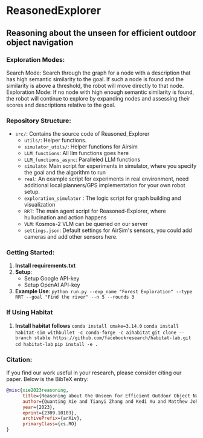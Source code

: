 # ReasonedExplorer

## Reasoning about the unseen for efficient outdoor object navigation

### Exploration Modes:
Search Mode: Search through the graph for a node with a description that has high semantic similarity to the goal. If such a node is found and the similarity is above a threshold, the robot will move directly to that node.
Exploration Mode: If no node with high enough semantic similarity is found, the robot will continue to explore by expanding nodes and assessing their scores and descriptions relative to the goal.


### Repository Structure:
- `src/`: Contains the source code of Reasoned_Explorer
  - `utils/`: Helper functions.
  - `simulator_utils/`: Helper functions for Airsim
  - `LLM_functions`: All llm functions goes here
  - `LLM_functions_async`: Paralleled LLM functions 
  - `simulate`: Main script for experiments in simulator, where you specify the goal and the algorithm to run
  - `real`: An example script for experiments in real environment, need additional local planners/GPS implementation for your own robot setup.
  - `exploration_simulator` : The logic script for graph building and visualization
  - `RRT`: The main agent script for Reasoned-Explorer, where hullucination and action happens
  - `VLM`: Kosmos-2 VLM can be queried on our server
  - `settings.json`: Default settings for AirSim's sensors, you could add cameras and add other sensors here.



### Getting Started:
1. **Install requirements.txt**
2. **Setup**: 
    - Setup Google API-key
    - Setup OpenAI API-key
3. **Example Use**: `python run.py --exp_name "Forest Exploration" --type RRT --goal "Find the river" --n 5 --rounds 3`


### If Using Habitat
1. **Install habitat follows**
`conda install cmake=3.14.0`
`conda install habitat-sim withbullet -c conda-forge -c aihabitat`
`git clone --branch stable https://github.com/facebookresearch/habitat-lab.git`
`cd habitat-lab`
`pip install -e .`


### Citation:
If you find our work useful in your research, please consider citing our paper. Below is the BibTeX entry:

```bibtex
@misc{xie2023reasoning,
      title={Reasoning about the Unseen for Efficient Outdoor Object Navigation}, 
      author={Quanting Xie and Tianyi Zhang and Kedi Xu and Matthew Johnson-Roberson and Yonatan Bisk},
      year={2023},
      eprint={2309.10103},
      archivePrefix={arXiv},
      primaryClass={cs.RO}
}